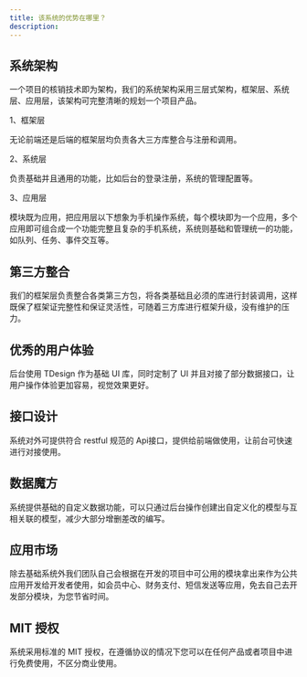 ```yaml
---
title: 该系统的优势在哪里？
description:
---
```



## 系统架构

一个项目的核销技术即为架构，我们的系统架构采用三层式架构，框架层、系统层、应用层，该架构可完整清晰的规划一个项目产品。

1、框架层

无论前端还是后端的框架层均负责各大三方库整合与注册和调用。

2、系统层

负责基础并且通用的功能，比如后台的登录注册，系统的管理配置等。

3、应用层

模块既为应用，把应用层以下想象为手机操作系统，每个模块即为一个应用，多个应用即可组合成一个功能完整且复杂的手机系统，系统则基础和管理统一的功能，如队列、任务、事件交互等。

## 第三方整合

我们的框架层负责整合各类第三方包，将各类基础且必须的库进行封装调用，这样既保了框架证完整性和保证灵活性，可随着三方库进行框架升级，没有维护的压力。

## 优秀的用户体验

后台使用 TDesign 作为基础 UI 库，同时定制了 UI 并且对接了部分数据接口，让用户操作体验更加容易，视觉效果更好。

## 接口设计

系统对外可提供符合 restful 规范的 Api接口，提供给前端做使用，让前台可快速进行对接使用。

## 数据魔方

系统提供基础的自定义数据功能，可以只通过后台操作创建出自定义化的模型与互相关联的模型，减少大部分增删差改的编写。

## 应用市场

除去基础系统外我们团队自己会根据在开发的项目中可公用的模块拿出来作为公共应用开发给开发者使用，如会员中心、财务支付、短信发送等应用，免去自己去开发部分模块，为您节省时间。

## MIT 授权

系统采用标准的 MIT 授权，在遵循协议的情况下您可以在任何产品或者项目中进行免费使用，不区分商业使用。